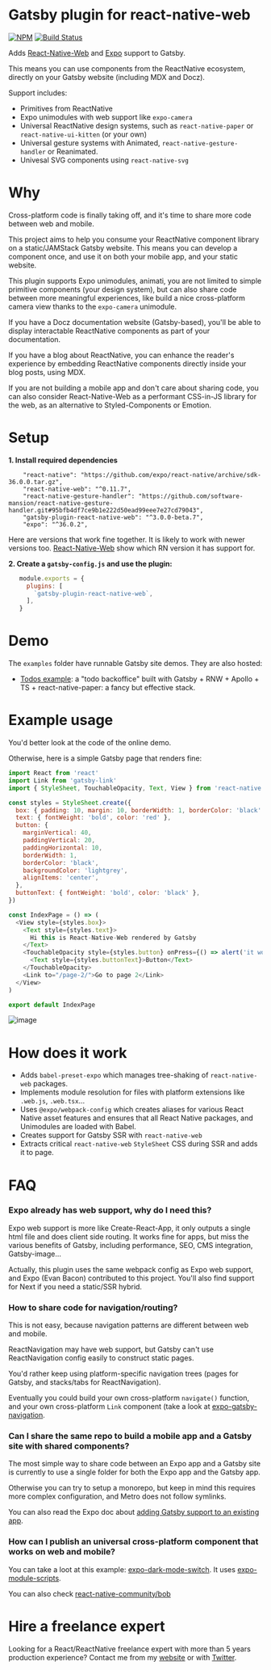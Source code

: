 # Gatsby plugin for react-native-web

[![NPM](https://img.shields.io/npm/dm/gatsby-plugin-react-native-web.svg)](https://www.npmjs.com/package/gatsby-plugin-react-native-web)
[![Build Status](https://travis-ci.com/slorber/gatsby-plugin-react-native-web.svg?branch=master)](https://travis-ci.com/slorber/gatsby-plugin-react-native-web)

Adds [React-Native-Web](https://github.com/necolas/react-native-web) and [Expo](https://docs.expo.io/) support to Gatsby.

This means you can use components from the ReactNative ecosystem, directly on your Gatsby website (including MDX and Docz).

Support includes:
- Primitives from ReactNative
- Expo unimodules with web support like `expo-camera`
- Universal ReactNative design systems, such as `react-native-paper` or `react-native-ui-kitten` (or your own)
- Universal gesture systems with Animated, `react-native-gesture-handler` or Reanimated.
- Univesal SVG components using `react-native-svg`


# Why

Cross-platform code is finally taking off, and it's time to share more code between web and mobile.

This project aims to help you consume your ReactNative component library on a static/JAMStack Gatsby website. This means you can develop a component once, and use it on both your mobile app, and your static website.

This plugin supports Expo unimodules, animati, you are not limited to simple primitive components (your design system), but can also share code between more meaningful experiences, like build a nice cross-platform camera view thanks to the `expo-camera` unimodule.

If you have a Docz documentation website (Gatsby-based), you'll be able to display interactable ReactNative components as part of your documentation.

If you have a blog about ReactNative, you can enhance the reader's experience by embedding ReactNative components directly inside your blog posts, using MDX.

If you are not building a mobile app and don't care about sharing code, you can also consider React-Native-Web as a performant CSS-in-JS library for the web, as an alternative to Styled-Components or Emotion.


# Setup

**1. Install required dependencies**

```
    "react-native": "https://github.com/expo/react-native/archive/sdk-36.0.0.tar.gz",
    "react-native-web": "^0.11.7",
    "react-native-gesture-handler": "https://github.com/software-mansion/react-native-gesture-handler.git#95bfb4df7ce9b1e222d50ead99eee7e27cd79043",
    "gatsby-plugin-react-native-web": "^3.0.0-beta.7",
    "expo": "^36.0.2",
```    

Here are versions that work fine together. 
It is likely to work with newer versions too. 
[React-Native-Web](https://github.com/necolas/react-native-web) show which RN version it has support for.



**2. Create a `gatsby-config.js` and use the plugin:**

```js
   module.exports = {
     plugins: [
       `gatsby-plugin-react-native-web`,
     ],
   }
```

# Demo

The `examples` folder have runnable Gatsby site demos. They are also hosted:

- [Todos example](https://gatsby-rnw-todos.netlify.com): a "todo backoffice" built with Gatsby + RNW + Apollo + TS + react-native-paper: a fancy but effective stack.

# Example usage

You'd better look at the code of the online demo.

Otherwise, here is a simple Gatsby page that renders fine:

```js
import React from 'react'
import Link from 'gatsby-link'
import { StyleSheet, TouchableOpacity, Text, View } from 'react-native'

const styles = StyleSheet.create({
  box: { padding: 10, margin: 10, borderWidth: 1, borderColor: 'black' },
  text: { fontWeight: 'bold', color: 'red' },
  button: {
    marginVertical: 40,
    paddingVertical: 20,
    paddingHorizontal: 10,
    borderWidth: 1,
    borderColor: 'black',
    backgroundColor: 'lightgrey',
    alignItems: 'center',
  },
  buttonText: { fontWeight: 'bold', color: 'black' },
})

const IndexPage = () => (
  <View style={styles.box}>
    <Text style={styles.text}>
      Hi this is React-Native-Web rendered by Gatsby
    </Text>
    <TouchableOpacity style={styles.button} onPress={() => alert('it works')}>
      <Text style={styles.buttonText}>Button</Text>
    </TouchableOpacity>
    <Link to="/page-2/">Go to page 2</Link>
  </View>
)

export default IndexPage
```

![image](https://camo.githubusercontent.com/58ec39b3966cdefb241b90fb4643ad8aa7b971b2/68747470733a2f2f7062732e7477696d672e636f6d2f6d656469612f445844575f715058304149534148532e6a70673a6c61726765)

# How does it work

- Adds `babel-preset-expo` which manages tree-shaking of `react-native-web` packages.
- Implements module resolution for files with platform extensions like `.web.js`, `.web.tsx`...
- Uses `@expo/webpack-config` which creates aliases for various React Native asset features and ensures that all React Native packages, and Unimodules are loaded with Babel.
- Creates support for Gatsby SSR with `react-native-web`
- Extracts critical `react-native-web` `StyleSheet` CSS during SSR and adds it to page.

# FAQ


### Expo already has web support, why do I need this?

Expo web support is more like Create-React-App, it only outputs a single html file and does client side routing. It works fine for apps, but miss the various benefits of Gatsby, including performance, SEO, CMS integration, Gatsby-image...

Actually, this plugin uses the same webpack config as Expo web support, and Expo (Evan Bacon) contributed to this project. You'll also find support for Next if you need a static/SSR hybrid.


### How to share code for navigation/routing?

This is not easy, because navigation patterns are different between web and mobile. 

ReactNavigation may have web support, but Gatsby can't use ReactNavigation config easily to construct static pages.

You'd rather keep using platform-specific navigation trees (pages for Gatsby, and stacks/tabs for ReactNavigation).

Eventually you could build your own cross-platform `navigate()` function, and your own cross-platform `Link` component (take a look at [expo-gatsby-navigation](https://github.com/nandorojo/expo-gatsby-navigation).


### Can I share the same repo to build a mobile app and a Gatsby site with shared components?

The most simple way to share code between an Expo app and a Gatsby site is currently to use a single folder for both the Expo app and the Gatsby app.

Otherwise you can try to setup a monorepo, but keep in mind this requires more complex configuration, and Metro does not follow symlinks.

You can also read the Expo doc about [adding Gatsby support to an existing app](https://docs.expo.io/versions/latest/guides/using-gatsby/).


### How can I publish an universal cross-platform component that works on web and mobile?

You can take a loot at this example: [expo-dark-mode-switch](https://github.com/EvanBacon/expo-dark-mode-switch). It uses [expo-module-scripts](https://www.npmjs.com/package/expo-module-scripts).

You can also check [react-native-community/bob](https://github.com/react-native-community/bob)


# Hire a freelance expert

Looking for a React/ReactNative freelance expert with more than 5 years production experience?
Contact me from my [website](https://sebastienlorber.com/) or with [Twitter](https://twitter.com/sebastienlorber).
